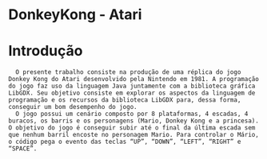 # DonkeyKong - Atari

# Introdução
      O presente trabalho consiste na produção de uma réplica do jogo Donkey Kong do Atari desenvolvido pela Nintendo em 1981. A programação do jogo faz uso da linguagem Java juntamente com a biblioteca gráfica LibGDX. Seu objetivo consiste em explorar os aspectos da linguagem de programação e os recursos da biblioteca LibGDX para, dessa forma, conseguir um bom desempenho do jogo.
      O jogo possui um cenário composto por 8 plataformas, 4 escadas, 4 buracos, os barris e os personagens (Mario, Donkey Kong e a princesa). O objetivo do jogo é conseguir subir até o final da última escada sem que nenhum barril encoste no personagem Mario. Para controlar o Mário, o código pega o evento das teclas “UP”, “DOWN”, “LEFT”, “RIGHT” e “SPACE”. 
      

     


